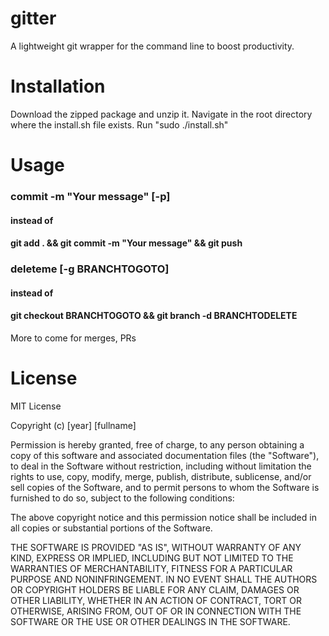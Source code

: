 # gitter
A lightweight git wrapper for the command line to boost productivity. 

# Installation
Download the zipped package and unzip it. Navigate in the root directory where the install.sh file exists. Run "sudo ./install.sh"

# Usage
### commit -m "Your message" [-p] 
#### instead of 
#### git add . && git commit -m "Your message" && git push

### deleteme [-g BRANCHTOGOTO] 
#### instead of 
#### git checkout BRANCHTOGOTO && git branch -d BRANCHTODELETE

More to come for merges, PRs

# License

MIT License

Copyright (c) [year] [fullname]

Permission is hereby granted, free of charge, to any person obtaining a copy
of this software and associated documentation files (the "Software"), to deal
in the Software without restriction, including without limitation the rights
to use, copy, modify, merge, publish, distribute, sublicense, and/or sell
copies of the Software, and to permit persons to whom the Software is
furnished to do so, subject to the following conditions:

The above copyright notice and this permission notice shall be included in all
copies or substantial portions of the Software.

THE SOFTWARE IS PROVIDED "AS IS", WITHOUT WARRANTY OF ANY KIND, EXPRESS OR
IMPLIED, INCLUDING BUT NOT LIMITED TO THE WARRANTIES OF MERCHANTABILITY,
FITNESS FOR A PARTICULAR PURPOSE AND NONINFRINGEMENT. IN NO EVENT SHALL THE
AUTHORS OR COPYRIGHT HOLDERS BE LIABLE FOR ANY CLAIM, DAMAGES OR OTHER
LIABILITY, WHETHER IN AN ACTION OF CONTRACT, TORT OR OTHERWISE, ARISING FROM,
OUT OF OR IN CONNECTION WITH THE SOFTWARE OR THE USE OR OTHER DEALINGS IN THE
SOFTWARE.
